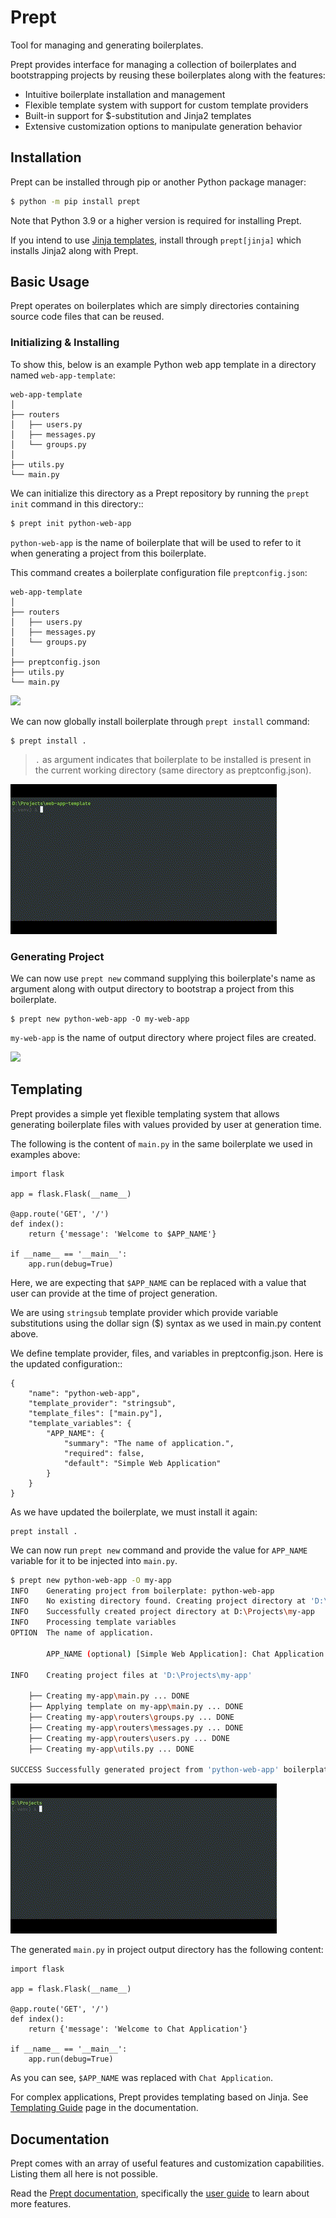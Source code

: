 # Prept
Tool for managing and generating boilerplates.

Prept provides interface for managing a collection of boilerplates and bootstrapping projects by
reusing these boilerplates along with the features:

- Intuitive boilerplate installation and management
- Flexible template system with support for custom template providers
- Built-in support for $-substitution and Jinja2 templates
- Extensive customization options to manipulate generation behavior

## Installation
Prept can be installed through pip or another Python package manager:

```sh
$ python -m pip install prept
```

Note that Python 3.9 or a higher version is required for installing Prept.

If you intend to use [Jinja templates](https://jinja.palletsprojects.com/en/stable/),
install through `prept[jinja]` which installs Jinja2 along with Prept.

## Basic Usage
Prept operates on boilerplates which are simply directories containing source
code files that can be reused.

### Initializing & Installing
To show this, below is an example Python web app template in a directory named
`web-app-template`:

```
web-app-template
│
├── routers
│   ├── users.py
│   ├── messages.py
│   └── groups.py
│
├── utils.py
└── main.py
```

We can initialize this directory as a Prept repository by running the ``prept init``
command in this directory::

```sh
$ prept init python-web-app
```

``python-web-app`` is the name of boilerplate that will be used to refer to it when
generating a project from this boilerplate.

This command creates a boilerplate configuration file ``preptconfig.json``:

```
web-app-template
│
├── routers
│   ├── users.py
│   ├── messages.py
│   └── groups.py
│
├── preptconfig.json
├── utils.py
└── main.py
```

![](docs/_assets/prept_init.gif)

We can now globally install boilerplate through `prept install` command:

```
$ prept install .
```

> `.` as argument indicates that boilerplate to be installed is present in the
> current working directory (same directory as preptconfig.json).

![](docs/_assets/prept_install.gif)

### Generating Project

We can now use `prept new` command supplying this boilerplate's name as argument
along with output directory to bootstrap a project from this boilerplate.

```
$ prept new python-web-app -O my-web-app
```

`my-web-app` is the name of output directory where project files are created.

![](docs/_assets/prept_new_installed.gif)

## Templating
Prept provides a simple yet flexible templating system that allows generating boilerplate files
with values provided by user at generation time.

The following is the content of ``main.py`` in the same boilerplate we used in examples
above:

    import flask

    app = flask.Flask(__name__)

    @app.route('GET', '/')
    def index():
        return {'message': 'Welcome to $APP_NAME'}

    if __name__ == '__main__':
        app.run(debug=True)

Here, we are expecting that ``$APP_NAME`` can be replaced with a value that
user can provide at the time of project generation.

We are using ``stringsub`` template provider which provide variable substitutions
using the dollar sign ($) syntax as we used in main.py content above.

We define template provider, files, and variables in preptconfig.json. Here is the
updated configuration::

    {
        "name": "python-web-app",
        "template_provider": "stringsub",
        "template_files": ["main.py"],
        "template_variables": {
            "APP_NAME": {
                "summary": "The name of application.",
                "required": false,
                "default": "Simple Web Application"
            }
        }
    }

As we have updated the boilerplate, we must install it again:

```
prept install .
```

We can now run `prept new` command and provide the value for `APP_NAME` variable
for it to be injected into `main.py`.

```sh
$ prept new python-web-app -O my-app
INFO    Generating project from boilerplate: python-web-app
INFO    No existing directory found. Creating project directory at 'D:\Projects\my-app'
INFO    Successfully created project directory at D:\Projects\my-app
INFO    Processing template variables
OPTION  The name of application.

        APP_NAME (optional) [Simple Web Application]: Chat Application

INFO    Creating project files at 'D:\Projects\my-app'

    ├── Creating my-app\main.py ... DONE
    ├── Applying template on my-app\main.py ... DONE
    ├── Creating my-app\routers\groups.py ... DONE
    ├── Creating my-app\routers\messages.py ... DONE
    ├── Creating my-app\routers\users.py ... DONE
    ├── Creating my-app\utils.py ... DONE

SUCCESS Successfully generated project from 'python-web-app' boilerplate at 'D:\Projects\my-app'
```

![](docs/_assets/prept_new_template.gif)

The generated ``main.py`` in project output directory has the following content:

```
import flask

app = flask.Flask(__name__)

@app.route('GET', '/')
def index():
    return {'message': 'Welcome to Chat Application'}

if __name__ == '__main__':
    app.run(debug=True)
```

As you can see, `$APP_NAME` was replaced with `Chat Application`.

For complex applications, Prept provides templating based on Jinja. See [Templating Guide](https://prept.readthedocs.io/en/latest/guide/templating.html) page in the documentation.

## Documentation
Prept comes with an array of useful features and customization capabilities. Listing them
all here is not possible.

Read the [Prept documentation](https://prept.rtfd.io), specifically the [user guide](https://prept.rtfd.io/en/latest/guide.html) to learn about more features.

